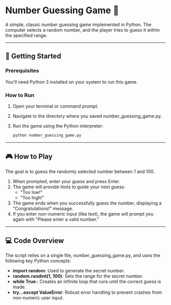 # Number Guessing Game 🔢

A simple, classic number guessing game implemented in Python. The computer selects a random number, and the player tries to guess it within the specified range.

---

## 🚀 Getting Started

### Prerequisites

You'll need Python 3 installed on your system to run this game.

### How to Run

1.  Open your terminal or command prompt.
2.  Navigate to the directory where you saved number_guessing_game.py.
3.  Run the game using the Python interpreter:

    ```bash
    python number_guessing_game.py
    ```
---

## 🎮 How to Play

The goal is to guess the randomly selected number between 1 and 100.

1.  When prompted, enter your guess and press Enter.
2.  The game will provide hints to guide your next guess:
    * "Too low!"
    * "Too high!"
3.  The game ends when you successfully guess the number, displaying a "Congratulations!" message.
4.  If you enter non-numeric input (like text), the game will prompt you again with "Please enter a valid number."

---

## 💻 Code Overview

The script relies on a single file, number_guessing_game.py, and uses the following key Python concepts:

* **import random**: Used to generate the secret number.
* **random.randint(1, 100)**: Sets the range for the secret number.
* **while True:**: Creates an infinite loop that runs until the correct guess is made.
* **try...except ValueError**: Robust error handling to prevent crashes from non-numeric user input.
